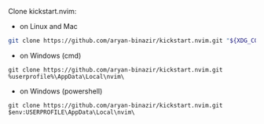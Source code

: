 
Clone kickstart.nvim:

- on Linux and Mac
```sh
git clone https://github.com/aryan-binazir/kickstart.nvim.git "${XDG_CONFIG_HOME:-$HOME/.config}"/nvim
```

- on Windows (cmd)
```
git clone https://github.com/aryan-binazir/kickstart.nvim.git %userprofile%\AppData\Local\nvim\ 
```

- on Windows (powershell)
```
git clone https://github.com/aryan-binazir/kickstart.nvim.git $env:USERPROFILE\AppData\Local\nvim\ 
```

